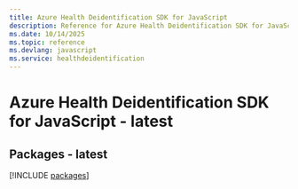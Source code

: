 ```yaml
---
title: Azure Health Deidentification SDK for JavaScript
description: Reference for Azure Health Deidentification SDK for JavaScript
ms.date: 10/14/2025
ms.topic: reference
ms.devlang: javascript
ms.service: healthdeidentification
---
```

# Azure Health Deidentification SDK for JavaScript - latest
## Packages - latest
[!INCLUDE [packages](health-deidentification-index.md)]